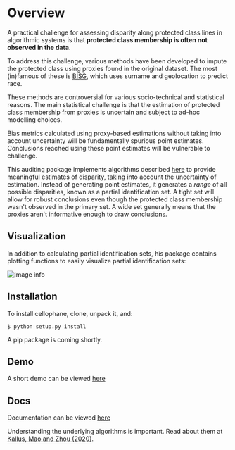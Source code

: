 # Overview

A practical challenge for assessing disparity along protected class lines in algorithmic systems is that **protected class membership is often not observed in the data**.

To address this challenge, various methods have been developed to impute the protected class using proxies found in the original dataset. The most (in)famous of these is [BISG](https://github.com/cfpb/proxy-methodology), which uses surname and geolocation to predict race.

These methods are controversial for various socio-technical and statistical reasons. The main statistical challenge is that the estimation of protected class membership from proxies is uncertain and subject to ad-hoc modelling choices. 

Bias metrics calculated using proxy-based estimations without taking into account uncertainty will be fundamentally spurious point estimates. Conclusions reached using these point estimates will be vulnerable to challenge.

This auditing package implements algorithms described [here](https://arxiv.org/pdf/1906.00285.pdf) to provide meaningful estimates of disparity, taking into account the uncertainty of estimation. Instead of generating point estimates, it generates a *range* of all possible disparities, known as a partial identification set. A tight set will allow for robust conclusions even though the protected class membership wasn't observed in the primary set. A wide set generally means that the proxies aren't informative enough to draw conclusions.

## Visualization

In addition to calculating partial identification sets, his package contains plotting functions to easily visualize partial identification sets:

![image info](https://i.ibb.co/DLzB7Ws/download.png)

## Installation
To install cellophane, clone, unpack it, and:

```$ python setup.py install```

A pip package is coming shortly.

## Demo

A short demo can be viewed [here](https://github.com/relaxedplan/partial-identification-sets/blob/master/demo/demo.ipynb)

## Docs

Documentation can be viewed [here](https://htmlpreview.github.io/?https://raw.githubusercontent.com/relaxedplan/cellophane/master/html/cellophane/cellophane.html)

Understanding the underlying algorithms is important. Read about them at [Kallus, Mao and Zhou (2020)](https://arxiv.org/pdf/1906.00285.pdf).
